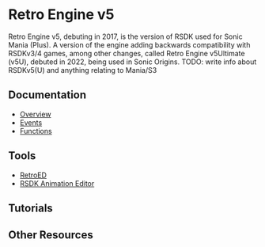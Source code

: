 # Retro Engine v5

Retro Engine v5, debuting in 2017, is the version of RSDK used for Sonic Mania (Plus).
A version of the engine adding backwards compatibility with RSDKv3/4 games, among other changes, called Retro Engine v5Ultimate (v5U), debuted in 2022, being used in Sonic Origins.
TODO: write info about RSDKv5(U) and anything relating to Mania/S3

## Documentation
- [Overview](Overview/README.md)
- [Events](Events/README.md)
- [Functions](Functions/README.md)

## Tools
- [RetroED](../Tools/RetroED/README.md)
- [RSDK Animation Editor](../Tools/RSDK-Anim-Editor/README.md)

## Tutorials

## Other Resources


